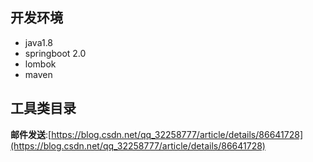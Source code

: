 ## 开发环境
- java1.8
- springboot 2.0
- lombok
- maven

## 工具类目录
**邮件发送**:[https://blog.csdn.net/qq_32258777/article/details/86641728](https://blog.csdn.net/qq_32258777/article/details/86641728)
